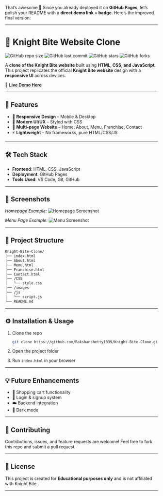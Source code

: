 That’s awesome 👏 Since you already deployed it on **GitHub Pages**, let’s polish your README with a **direct demo link + badge**. Here’s the improved final version:

---

# 🍔 Knight Bite Website Clone

![GitHub repo size](https://img.shields.io/github/repo-size/Rakshanshetty1339/Knight-Bite-Clone)
![GitHub last commit](https://img.shields.io/github/last-commit/Rakshanshetty1339/Knight-Bite-Clone)
![GitHub stars](https://img.shields.io/github/stars/Rakshanshetty1339/Knight-Bite-Clone?style=social)
![GitHub forks](https://img.shields.io/github/forks/Rakshanshetty1339/Knight-Bite-Clone?style=social)

A **clone of the Knight Bite website** built using **HTML, CSS, and JavaScript**.
This project replicates the official **Knight Bite website** design with a **responsive UI** across devices.

🔗 **[Live Demo Here](https://Rakshanshetty1339.github.io/Knight-Bite-Clone/)**

---

## 🚀 Features

* 📱 **Responsive Design** – Mobile & Desktop
* 🎨 **Modern UI/UX** – Styled with CSS
* 📂 **Multi-page Website** – Home, About, Menu, Franchise, Contact
* ⚡ **Lightweight** – No frameworks, pure HTML/CSS/JS

---

## 🛠️ Tech Stack

* **Frontend**: HTML, CSS, JavaScript
* **Deployment**: GitHub Pages
* **Tools Used**: VS Code, Git, GitHub

---

## 📸 Screenshots

*Homepage Example:*
![Homepage Screenshot](images/home.png)

*Menu Page Example:*
![Menu Screenshot](images/menu.png)

---

## 📂 Project Structure

```bash
Knight-Bite-Clone/
│── index.html
│── About.html
│── Menu.html
│── Franchise.html
│── Contact.html
│── /CSS
│   └── style.css
│── /images
│── /js
│   └── script.js
└── README.md
```

---

## ⚙️ Installation & Usage

1. Clone the repo

   ```bash
   git clone https://github.com/Rakshanshetty1339/Knight-Bite-Clone.git
   ```
2. Open the project folder
3. Run `index.html` in your browser

---

## 💡 Future Enhancements

* 🛒 Shopping cart functionality
* 🔑 Login & signup system
* ☁️ Backend integration
* 🌙 Dark mode

---

## 🤝 Contributing

Contributions, issues, and feature requests are welcome!
Feel free to fork this repo and submit a pull request.

---

## 📜 License

This project is created for **Educational purposes only** and is not affiliated with Knight Bite.

---
